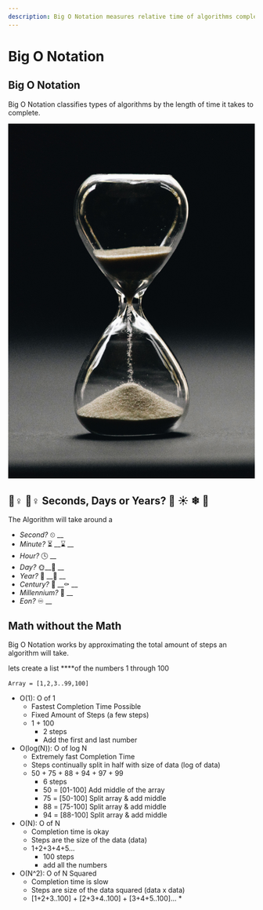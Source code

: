 ```yaml
---
description: Big O Notation measures relative time of algorithms completion
---
```


# Big O Notation

## Big O Notation

Big O Notation classifies types of algorithms by the length of time it takes to complete. 

![](../.gitbook/assets/nathan-dumlao-5hl5reicevy-unsplash.jpg)

## 🏃♀ 🤸♀ Seconds, Days or Years? 🌸 ☀ ❄ 🍁

The Algorithm will take around a 

* _Second?_ ⏲ __
* _Minute?_ ⏳ __⌛ __
* _Hour?_ 🕓 __
* _Day?_ 🌞\_\_🌚 __
* _Year?_ 🥳 __🎂 __
* _Century?_ 👶 __⚰ __
* _Millennium?_ 🗿 __
* _Eon?_ ♾ __

##  Math without the Math

Big O Notation works by approximating the total amount of steps an algorithm will take. 

lets create a list ****of the numbers 1 through 100

```text
Array = [1,2,3..99,100]
```

* O\(1\): O of 1
  * Fastest Completion Time Possible
  * Fixed Amount of Steps \(a few steps\)
  * 1 + 100
    * 2 steps 
    * Add the first and last number
* O\(log\(N\)\): O of log N
  * Extremely fast Completion Time
  * Steps continually split in half with size of data \(log of data\)
  * 50 + 75 + 88 + 94 + 97 + 99 
    * 6 steps
    * 50 = \[01-100\] Add middle of the array 
    * 75 = \[50-100\] Split array & add middle
    * 88 = \[75-100\] Split array & add middle
    * 94 = \[88-100\] Split array & add middle
* O\(N\): O of N
  * Completion time is okay
  * Steps are the size of the data \(data\)
  * 1+2+3+4+5...
    * 100 steps
    * add all the numbers
* O\(N^2\): O of N Squared
  * Completion time is slow
  * Steps are size of the data squared \(data x data\)
  * \[1+2+3..100\] + \[2+3+4..100\] + \[3+4+5..100\]...
    * 

